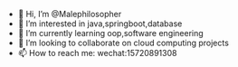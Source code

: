 - 👋 Hi, I’m @Malephilosopher
- 👀 I’m interested in java,springboot,database
- 🌱 I’m currently learning oop,software engineering
- 💞️ I’m looking to collaborate on cloud computing projects
- 📫 How to reach me: wechat:15720891308

<!---
Malephilosopher/Malephilosopher is a ✨ special ✨ repository because its `README.md` (this file) appears on your GitHub profile.
You can click the Preview link to take a look at your changes.
--->
